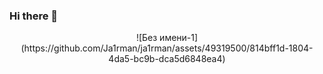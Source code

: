 ### Hi there 👋

<!--
**Ja1rman/ja1rman** is a ✨ _special_ ✨ repository because its `README.md` (this file) appears on your GitHub profile.

Here are some ideas to get you started:

- 🔭 I’m currently working on ...
- 🌱 I’m currently learning ...
- 👯 I’m looking to collaborate on ...
- 🤔 I’m looking for help with ...
- 💬 Ask me about ...
- 📫 How to reach me: ...
- 😄 Pronouns: ...
- ⚡ Fun fact: ...
-->
<p align="center">
  ![Без имени-1](https://github.com/Ja1rman/ja1rman/assets/49319500/814bff1d-1804-4da5-bc9b-dca5d6848ea4)
</p>
